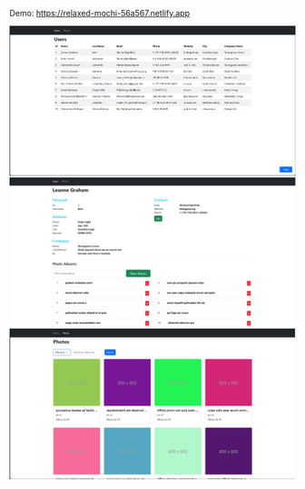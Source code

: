 Demo: https://relaxed-mochi-56a567.netlify.app

![](./public/Capture.PNG)
![](./public/Capture1.PNG)
![](./public/Capture2.PNG)

